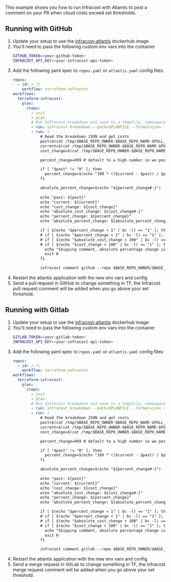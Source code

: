 This example shows you how to run Infracost with Atlantis to post a comment on your PR when cloud costs exceed set thresholds.

## Running with GitHub

1. Update your setup to use the [infracost-atlantis](https://hub.docker.com/r/infracost/infracost-atlantis) dockerhub image
2. You'll need to pass the following custom env vars into the container
   ```sh
   GITHUB_TOKEN=<your-github-token>
   INFRACOST_API_KEY=<your-infracost-api-token>
   ```
3. Add the following yaml spec to `repos.yaml` or `atlantis.yaml` config files:
   ```yaml
   repos:
     - id: /.*/
       workflow: terraform-infracost
   workflows:
     terraform-infracost:
       plan:
         steps:
           - init
           - plan
           # Run Infracost breakdown and save to a tempfile, namespaced by this project, PR, workspace and dir
           - run: infracost breakdown --path=$PLANFILE --format=json --log-level=info --out-file=/tmp/$BASE_REPO_OWNER-$BASE_REPO_NAME-$PULL_NUM-$WORKSPACE-$REPO_REL_DIR-infracost.json
           - run: |
               # Read the breakdown JSON and get costs
               past=$(cat /tmp/$BASE_REPO_OWNER-$BASE_REPO_NAME-$PULL_NUM-$WORKSPACE-$REPO_REL_DIR-infracost.json | jq -r "(.pastTotalMonthlyCost // 0) | tonumber")
               current=$(cat /tmp/$BASE_REPO_OWNER-$BASE_REPO_NAME-$PULL_NUM-$WORKSPACE-$REPO_REL_DIR-infracost.json | jq -r "(.totalMonthlyCost // 0) | tonumber")
               cost_change=$(cat /tmp/$BASE_REPO_OWNER-$BASE_REPO_NAME-$PULL_NUM-$WORKSPACE-$REPO_REL_DIR-infracost.json | jq -r "(.diffTotalMonthlyCost // 0) | tonumber")

               percent_change=999 # default to a high number so we post a comment if there's no past cost

               if [ "$past" != "0" ]; then
                 percent_change=$(echo "100 * (($current - $past) / $past)" | bc -l)
               fi

               absolute_percent_change=$(echo "${percent_change#-}")
               
               echo "past: ${past}"
               echo "current: ${current}"
               echo "cost_change: ${cost_change}"
               echo "absolute_cost_change: ${cost_change#-}"
               echo "percent_change: ${percent_change}"
               echo "absolute_percent_change: ${absolute_percent_change}"
   
               if [ $(echo "$percent_change < 1" | bc -l) == "1" ]; then           # Only comment if cost changed by more than plus or minus 1%
               # if [ $(echo "$percent_change < 1" | bc -l) == "1" ]; then         # Only comment if cost increased by more than 1%
               # if [ $(echo "$absolute_cost_change < 100" | bc -l) == "1" ]; then # Only comment if cost changed by more than plus or minus $100
               # if [ $(echo "$cost_change < 100" | bc -l) == "1" ]; then          # Only comment if cost increased by more than $100
                 echo "Skipping comment, absolute percentage change is less than 1"
                 exit 0
               fi
   
               infracost comment github --repo $BASE_REPO_OWNER/$BASE_REPO_NAME --pull-request $PULL_NUM --path /tmp/$BASE_REPO_OWNER-$BASE_REPO_NAME-$PULL_NUM-$WORKSPACE-$REPO_REL_DIR-infracost.json --github-token $GITHUB_TOKEN
   ```
4. Restart the atlantis application with the new env vars and config
5. Send a pull request in GitHub to change something in TF, the Infracost pull request comment will be added when you go above your set threshold.

## Running with Gitlab

1. Update your setup to use the [infracost-atlantis](https://hub.docker.com/r/infracost/infracost-atlantis) dockerhub image
2. You'll need to pass the following custom env vars into the container
   ```sh
   GITLAB_TOKEN=<your-gitlab-token>
   INFRACOST_API_KEY=<your-infracost-api-token>
   ```
3. Add the following yaml spec to `repos.yaml` or `atlantis.yaml` config files:
   ```yaml
   repos:
     - id: /.*/
       workflow: terraform-infracost
   workflows:
     terraform-infracost:
       plan:
         steps:
           - init
           - plan
           # Run Infracost breakdown and save to a tempfile, namespaced by this project, PR, workspace and dir
           - run: infracost breakdown --path=$PLANFILE --format=json --log-level=info --out-file=/tmp/$BASE_REPO_OWNER-$BASE_REPO_NAME-$PULL_NUM-$WORKSPACE-$REPO_REL_DIR-infracost.json
           - run: |
               # Read the breakdown JSON and get costs
               past=$(cat /tmp/$BASE_REPO_OWNER-$BASE_REPO_NAME-$PULL_NUM-$WORKSPACE-$REPO_REL_DIR-infracost.json | jq -r "(.pastTotalMonthlyCost // 0) | tonumber")
               current=$(cat /tmp/$BASE_REPO_OWNER-$BASE_REPO_NAME-$PULL_NUM-$WORKSPACE-$REPO_REL_DIR-infracost.json | jq -r "(.totalMonthlyCost // 0) | tonumber")
               cost_change=$(cat /tmp/$BASE_REPO_OWNER-$BASE_REPO_NAME-$PULL_NUM-$WORKSPACE-$REPO_REL_DIR-infracost.json | jq -r "(.diffTotalMonthlyCost // 0) | tonumber")

               percent_change=999 # default to a high number so we post a comment if there's no past cost

               if [ "$past" != "0" ]; then
                 percent_change=$(echo "100 * (($current - $past) / $past)" | bc -l)
               fi

               absolute_percent_change=$(echo "${percent_change#-}")
               
               echo "past: ${past}"
               echo "current: ${current}"
               echo "cost_change: ${cost_change}"
               echo "absolute_cost_change: ${cost_change#-}"
               echo "percent_change: ${percent_change}"
               echo "absolute_percent_change: ${absolute_percent_change}"
   
               if [ $(echo "$percent_change < 1" | bc -l) == "1" ]; then           # Only comment if cost changed by more than plus or minus 1%
               # if [ $(echo "$percent_change < 1" | bc -l) == "1" ]; then         # Only comment if cost increased by more than 1%
               # if [ $(echo "$absolute_cost_change < 100" | bc -l) == "1" ]; then # Only comment if cost changed by more than plus or minus $100
               # if [ $(echo "$cost_change < 100" | bc -l) == "1" ]; then          # Only comment if cost increased by more than $100
                 echo "Skipping comment, absolute percentage change is less than 1"
                 exit 0
               fi
   
               infracost comment gitlab --repo $BASE_REPO_OWNER/$BASE_REPO_NAME --merge-request $PULL_NUM --path /tmp/$BASE_REPO_OWNER-$BASE_REPO_NAME-$PULL_NUM-$WORKSPACE-$REPO_REL_DIR-infracost.json --gitlab-token $GITLAB_TOKEN
   ```
4. Restart the atlantis application with the new env vars and config
5. Send a merge request in GitLab to change something in TF, the Infracost merge request comment will be added when you go above your set threshold.
